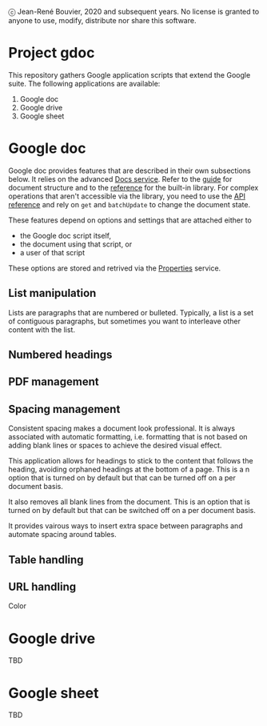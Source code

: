 ⓒ Jean-René Bouvier, 2020 and subsequent years.
No license is granted to anyone to use, modify, distribute nor share this software.

# Project gdoc
This repository gathers Google application scripts that extend the Google suite.
The following applications are available:
1. Google doc
2. Google drive
3. Google sheet

# Google doc
Google doc provides features that are described in their own subsections below.
It relies on the advanced [Docs service](https://developers.google.com/apps-script/advanced/docs). Refer to the [guide](https://developers.google.com/apps-script/guides/docs) for document structure and to the [reference](https://developers.google.com/apps-script/reference/document) for the built-in library. For complex operations that aren't accessible via the library, you need to use the [API reference](https://developers.google.com/docs/api/reference/rest) and rely on `get` and `batchUpdate` to change the document state.

These features depend on options and settings that are attached either to
* the Google doc script itself,
* the document using that script, or
* a user of that script

These options are stored and retrived via the [Properties](https://developers.google.com/apps-script/reference/properties/properties) service.
 
## List manipulation
Lists are paragraphs that are numbered or bulleted. Typically, a list is a set of contiguous paragraphs, but sometimes you want to interleave other content with the list.
## Numbered headings
## PDF management
## Spacing management
Consistent spacing makes a document look professional. It is always associated with automatic formatting, i.e. formatting that is not based on adding blank lines or spaces to achieve the desired visual effect.

This application allows for headings to stick to the content that follows the heading, avoiding orphaned headings at the bottom of a page. This is a n option that is turned on by default but that can be turned off on a per document basis.

It also removes all blank lines from the document. This is an option that is turned on by default but that can be switched off on a per document basis.

It provides vairous ways to insert extra space between paragraphs and automate spacing around tables.

## Table handling
## URL handling
Color
# Google drive
TBD
# Google sheet
TBD
